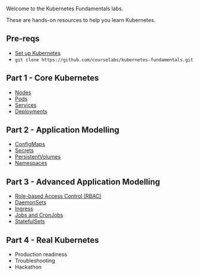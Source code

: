 Welcome to the Kubernetes Fundamentals labs.

These are hands-on resources to help you learn Kubernetes.

## Pre-reqs

 - [Set up Kubernetes](setup)
 - `git clone https://github.com/courselabs/kubernetes-fundamentals.git`

## Part 1 - Core Kubernetes

- [Nodes](labs/nodes)
- [Pods](labs/pods)
- [Services](labs/services)
- [Deployments](labs/deployments)

## Part 2 - Application Modelling

- [ConfigMaps](labs/configmaps)
- [Secrets](labs/secrets)
- [PersistentVolumes](labs/persistentvolumes)
- [Namespaces](labs/namespaces)

## Part 3 - Advanced Application Modelling

- [Role-based Access Control (RBAC)](labs/rbac)
- [DaemonSets](labs/damonsets)
- [Ingress](labs/ingress)
- [Jobs and CronJobs](labs/jobs)
- [StatefulSets](labs/statefulsets)

## Part 4 - Real Kubernetes

- Production readiness
- Troubleshooting
- Hackathon